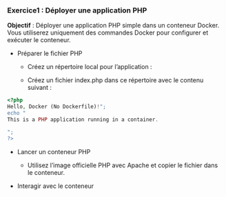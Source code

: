 ### Exercice1 : Déployer une application PHP

**Objectif** : Déployer une application PHP simple dans un conteneur Docker. Vous utiliserez uniquement des commandes Docker pour configurer et exécuter le conteneur.

- Préparer le fichier PHP
    - Créez un répertoire local pour l’application :

    - Créez un fichier index.php dans ce répertoire avec le contenu suivant :

```php
<?php
Hello, Docker (No Dockerfile)!"; 
echo "
This is a PHP application running in a container.

"; 
?>
```

- Lancer un conteneur PHP
    - Utilisez l’image officielle PHP avec Apache et copier le fichier dans le conteneur.

- Interagir avec le conteneur